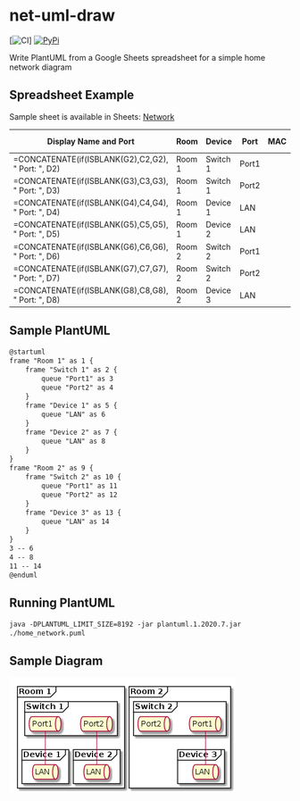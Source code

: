 # net-uml-draw

[![CI](https://github.com/j3p0uk/net-uml-draw/workflows/CI/badge.svg)] [![PyPi](https://img.shields.io/pypi/v/net-uml-draw.svg)](https://pypi.org/project/net-uml-draw/)

Write PlantUML from a Google Sheets spreadsheet for a simple home network diagram

## Spreadsheet Example

Sample sheet is available in Sheets:
[Network](https://docs.google.com/spreadsheets/d/1V2n9YHNBA8sUC7sSlY4Q5M0jMx4CI869Uz3AC0yTn9g/edit?usp=sharing)

|Display Name and Port                             |Room  |Device  |Port |MAC|Connect|Display Name|
|--------------------------------------------------|------|--------|-----|---|-------|------------|
|=CONCATENATE(if(ISBLANK(G2),C2,G2), " Port: ", D2)|Room 1|Switch 1|Port1|   |=A4    |            |
|=CONCATENATE(if(ISBLANK(G3),C3,G3), " Port: ", D3)|Room 1|Switch 1|Port2|   |=A5    |            |
|=CONCATENATE(if(ISBLANK(G4),C4,G4), " Port: ", D4)|Room 1|Device 1|LAN  |   |=A2    |            |
|=CONCATENATE(if(ISBLANK(G5),C5,G5), " Port: ", D5)|Room 1|Device 2|LAN  |   |=A3    |            |
|=CONCATENATE(if(ISBLANK(G6),C6,G6), " Port: ", D6)|Room 2|Switch 2|Port1|   |=A8    |            |
|=CONCATENATE(if(ISBLANK(G7),C7,G7), " Port: ", D7)|Room 2|Switch 2|Port2|   |       |            |
|=CONCATENATE(if(ISBLANK(G8),C8,G8), " Port: ", D8)|Room 2|Device 3|LAN  |   |=A6    |            |

## Sample PlantUML

```
@startuml
frame "Room 1" as 1 {
    frame "Switch 1" as 2 {
        queue "Port1" as 3
        queue "Port2" as 4
    }
    frame "Device 1" as 5 {
        queue "LAN" as 6
    }
    frame "Device 2" as 7 {
        queue "LAN" as 8
    }
}
frame "Room 2" as 9 {
    frame "Switch 2" as 10 {
        queue "Port1" as 11
        queue "Port2" as 12
    }
    frame "Device 3" as 13 {
        queue "LAN" as 14
    }
}
3 -- 6
4 -- 8
11 -- 14
@enduml
```

## Running PlantUML

```
java -DPLANTUML_LIMIT_SIZE=8192 -jar plantuml.1.2020.7.jar ./home_network.puml
```

## Sample Diagram

![Sample Diagram](https://github.com/j3p0uk/net-uml-draw/blob/master/sample/sample.png?raw=true)
